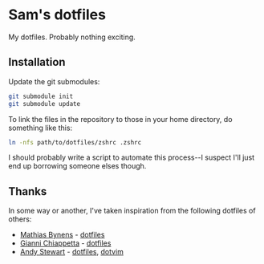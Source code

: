 # Sam's dotfiles

My dotfiles. Probably nothing exciting.

## Installation

Update the git submodules:

```bash
git submodule init
git submodule update
```

To link the files in the repository to those in your home directory, do something like this:

```bash
ln -nfs path/to/dotfiles/zshrc .zshrc
```

I should probably write a script to automate this process--I suspect I'll just end up borrowing someone elses though.

## Thanks

In some way or another, I've taken inspiration from the following dotfiles of others:

- [Mathias Bynens](http://mathiasbynens.be/) - [dotfiles](https://github.com/mathiasbynens/dotfiles)
- [Gianni Chiappetta](http://gf3.ca/brb) - [dotfiles](https://github.com/gf3/dotfiles)
- [Andy Stewart](http://airbladesoftware.com/) - [dotfiles](https://github.com/airblade/dotfiles), [dotvim](https://github.com/airblade/dotvim)
